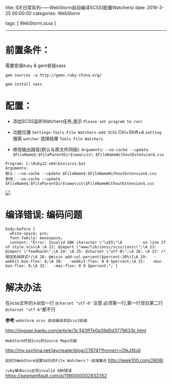 title: IDE日常系列——WebStorm自动编译SCSS(配置Watchers)
date: 2016-3-25 00:00:00
categories:  WebStorm

tags: [ WebStorm,scss ]


---



# 前置条件：

需要安装`Ruby` & gem安装sass
```
gem sources -a http://gems.ruby-china.org/

gem install sass
```


# 配置：
* 添加SCSS监听Watchers任务,提示
`Please set program to run!`


*   功能位置 `Settings-Tools-File Watchers-add SCSS`
Ctrl+Shift+A `setting`
搜索 `watcher` 选择结果 `Tools File Watchers`


*   修改输出路径(默认与原文件同级):
`Arguments`:  `--no-cache --update $FileName$:$FileParentDir$\www\css\ $FileNameWithoutExtension$.css`



```
Program: C:\Ruby22-x64\bin\scss.bat
Arguments:
默认：--no-cache --update $FileName$:$FileNameWithoutExtension$.css
修改：--no-cache --update $FileName$:$FileParentDir$\www\css\$FileNameWithoutExtension$.css
```
![](http://7xnbs3.com1.z0.glb.clouddn.com/17-8-12/2926259.jpg)

 


# 编译错误: 编码问题
```
body:before {
  white-space: pre;
  font-family: monospace;
  content: "Error: Invalid GBK character \"\xE5\"\A         on line 27 of style.scss\A \A 22: @import \"www/lib/ionic/scss/ionic\";\A 23: @import \"feedback\";\A 24: \A 25: @charset \"utf-8\";\A 26: \A 27: /*增加系统样式*/\A 28: @mixin add-col-percent($percent:30%){\A 29:   -webkit-box-flex: 0;\A 30:   -webkit-flex: 0 0 $percent;\A 31:   -moz-box-flex: 0;\A 32:   -moz-flex: 0 0 $percent;"; }
```


# 解决办法
在scss文件的`头部`加一行 ` @charset "utf-8" `
注意:必须第一行,第一行空白第二行 ` @charset "utf-8" `都不行


**参考**
`webstorm scss 自动编译添加css3前缀`

http://jingyan.baidu.com/article/3c343ff7e0a39d0d3779633c.html


`WebStorm开启Scss的Source Maps功能`

http://my.oschina.net/jaycreater/blog/276741?fromerr=OtkJ5fJd


`如何为WebStorm设置SASS的File Watchers？-前端集合`
http://geek100.com/2608/


`ruby编译scss出现invalid GBK错误`
https://segmentfault.com/a/1190000002932352


<!-- more -->
